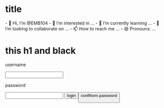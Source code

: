 <h1>title</h1>
- 👋 Hi, I’m @EMB104
- 👀 I’m interested in ...
- 🌱 I’m currently learning ...
- 💞️ I’m looking to collaborate on ...
- 📫 How to reach me ...
- 😄 Pronouns: ...

</head>
<body>
<h1>
this h1 and black
</h1>

  </p>
  username
  </p>
  <input name=""value=""/>
  </p>
  password
  </p>
  <input name=""value=""/>
  <button>login<button/>
  confiform password
  </p>

